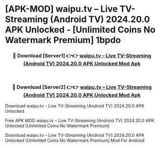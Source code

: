 # [APK-MOD] waipu.tv – Live TV-Streaming (Android TV) 2024.20.0 APK Unlocked - [Unlimited Coins No Watermark Premium] 1bpdo



<div align="center">
<h3>🔴 Download [Server1] 👉👉 <a href="https://momento.my/?title=waipu.tv_–_Live_TV-Streaming_(Android_TV)_2024.20.0_APK_Unlocked">waipu.tv – Live TV-Streaming (Android TV) 2024.20.0 APK Unlocked Mod Apk</a></h3><br>

<h3>🔴 Download [Server2] 👉👉 <a href="https://momento.my/?title=waipu.tv_–_Live_TV-Streaming_(Android_TV)_2024.20.0_APK_Unlocked">waipu.tv – Live TV-Streaming (Android TV) 2024.20.0 APK Unlocked Mod Apk</a></h3>
</div>



Download waipu.tv – Live TV-Streaming (Android TV) 2024.20.0 APK Unlocked 

Free APK MOD waipu.tv – Live TV-Streaming (Android TV) 2024.20.0 APK Unlocked [Unlimited Coins No Watermark Premium]

Download waipu.tv – Live TV-Streaming (Android TV) 2024.20.0 APK Unlocked [Unlimited Coins No Watermark Premium] Mod For Android
